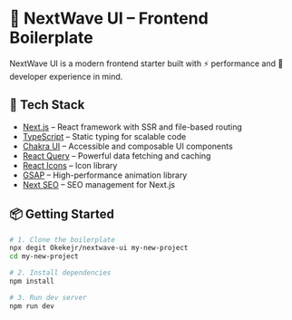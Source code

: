 # 🚀 NextWave UI – Frontend Boilerplate

NextWave UI is a modern frontend starter built with ⚡️ performance and 🧠 developer experience in mind.

## 🧰 Tech Stack

- [Next.js](https://nextjs.org/) – React framework with SSR and file-based routing
- [TypeScript](https://www.typescriptlang.org/) – Static typing for scalable code
- [Chakra UI](https://chakra-ui.com/) – Accessible and composable UI components
- [React Query](https://tanstack.com/query/latest) – Powerful data fetching and caching
- [React Icons](https://react-icons.github.io/react-icons/) – Icon library
- [GSAP](https://gsap.com/) – High-performance animation library
- [Next SEO](https://github.com/garmeeh/next-seo) – SEO management for Next.js

## 📦 Getting Started

```bash
# 1. Clone the boilerplate
npx degit Okekejr/nextwave-ui my-new-project
cd my-new-project

# 2. Install dependencies
npm install

# 3. Run dev server
npm run dev

